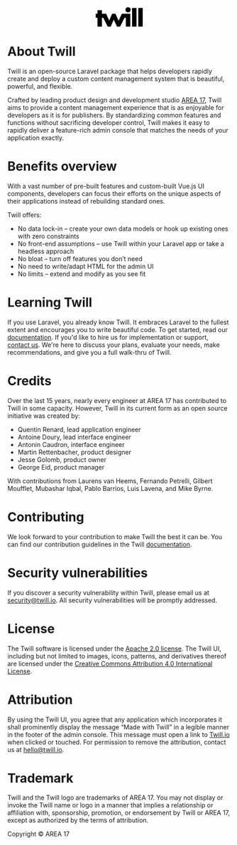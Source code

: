 <p align="center">
  <a href="https://twill.io" target="_blank">
    <svg xmlns="http://www.w3.org/2000/svg" width="106" height="44" viewBox="0 0 106 44">
      <title>Twill</title>
      <path d="M82 2h10v42H82zM96 2h10v42H96zM51.634 30.79L44.5 15H37l-6.605 15.342L23.5 15H14V7H4v8H0v9h4v20h10V24h3l10 20h7l6.652-15.788L48 44h7l10-20h3v20h10V15H59"></path>
      <circle cx="73" cy="6" r="5.85"></circle>
    </svg>
  </a>
</p>

# About Twill

Twill is an open-source Laravel package that helps developers rapidly create and deploy a custom content management system that is beautiful, powerful, and flexible. 

Crafted by leading product design and development studio [AREA 17](https://area17.com), Twill aims to provide a content management experience that is as enjoyable for developers as it is for publishers. By standardizing common features and functions without sacrificing developer control, Twill makes it easy to rapidly deliver a feature-rich admin console that matches the needs of your application exactly. 

# Benefits overview

With a vast number of pre-built features and custom-built Vue.js UI components, developers can focus their efforts on the unique aspects of their applications instead of rebuilding standard ones. 

Twill offers:
* No data lock-in – create your own data models or hook up existing ones with zero constraints
* No front-end assumptions – use Twill within your Laravel app or take a headless approach 
* No bloat – turn off features you don’t need
* No need to write/adapt HTML for the admin UI
* No limits – extend and modify as you see fit

# Learning Twill
If you use Laravel, you already know Twill. It embraces Laravel to the fullest extent and encourages you to write beautiful code. To get started, read our [documentation](https://twill.io/docs). If you'd like to hire us for implementation or support, [contact us](mailto:hello@twill.io). We're here to discuss your plans, evaluate your needs, make recommendations, and give you a full walk-thru of Twill. 

# Credits
Over the last 15 years, nearly every engineer at AREA 17 has contributed to Twill in some capacity. However, Twill in its current form as an open source initiative was created by:

* Quentin Renard, lead application engineer
* Antoine Doury, lead interface engineer
* Antonin Caudron, interface engineer
* Martin Rettenbacher, product designer
* Jesse Golomb, product owner
* George Eid, product manager

With contributions from Laurens van Heems, Fernando Petrelli, Gilbert Moufflet, Mubashar Iqbal, Pablo Barrios, Luis Lavena, and Mike Byrne.

# Contributing
We look forward to your contribution to make Twill the best it can be. You can find our contribution guidelines in the Twill [documentation](https://twill.io/docs#contribution-guide).

# Security vulnerabilities
If you discover a security vulnerability within Twill, please email us at [security@twill.io](mailto:security@twill.io). All security vulnerabilities will be promptly addressed.

# License

The Twill software is licensed under the [Apache 2.0 license](https://www.apache.org/licenses/LICENSE-2.0.html). The Twill UI, including but not limited to images, icons, patterns, and derivatives thereof are licensed under the [Creative Commons Attribution 4.0 International License](https://creativecommons.org/licenses/by/4.0/).

# Attribution
By using the Twill UI, you agree that any application which incorporates it shall prominently display the message “Made with Twill” in a legible manner in the footer of the admin console. This message must open a link to [Twill.io](https://twill.io) when clicked or touched. For permission to remove the attribution, contact us at [hello@twill.io](hello@twill.io).

# Trademark
Twill and the Twill logo are trademarks of AREA 17. You may not display or invoke the Twill name or logo in a manner that implies a relationship or affiliation with, sponsorship, promotion, or endorsement by Twill or AREA 17, except as authorized by the terms of attribution. 

Copyright © AREA 17
